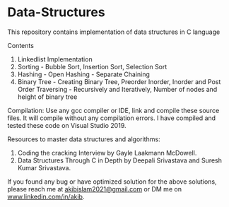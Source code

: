# Data-Structures
This repository contains implementation of data structures in C language

Contents

1. Linkedlist Implementation
2. Sorting - Bubble Sort, Insertion Sort, Selection Sort
3. Hashing - Open Hashing - Separate Chaining
4. Binary Tree - Creating Binary Tree, Preorder Inorder, Inorder and Post Order Traversing - Recursively and Iteratively, Number of nodes and height of binary tree


Compilation:
Use any gcc compiler or IDE, link and compile these source files. It will compile without any compilation errors. I have compiled and tested these code on Visual Studio 2019.

Resources to master data structures and algorithms:
1. Coding the cracking Interview by Gayle Laakmann McDowell.
2. Data Structures Through C in Depth by Deepali Srivastava and Suresh Kumar Srivastava.

If you found any bug or have optimized solution for the above solutions, please reach me at akibislam2021@gmail.com or DM me on www.linkedin.com/in/akib.  
